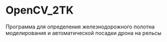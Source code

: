 # OpenCV_2TK
Программа для определения железнодорожного полотна моделирования и автоматической посадки дрона на рельсы
